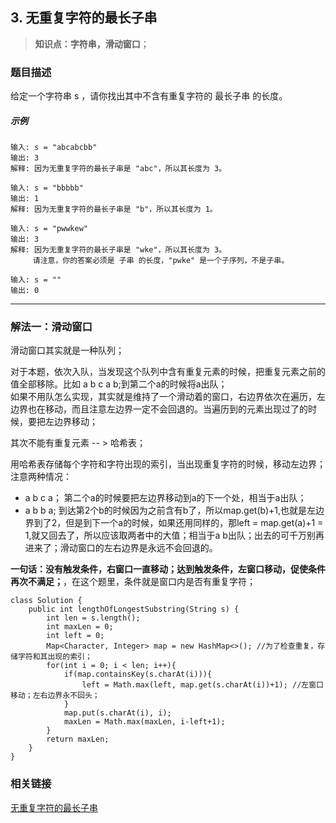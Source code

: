 ## 3. 无重复字符的最长子串

> **知识点：字符串，滑动窗口**；
### 题目描述

给定一个字符串 s ，请你找出其中不含有重复字符的 最长子串 的长度。

##### 示例

```
输入: s = "abcabcbb"
输出: 3 
解释: 因为无重复字符的最长子串是 "abc"，所以其长度为 3。

输入: s = "bbbbb"
输出: 1
解释: 因为无重复字符的最长子串是 "b"，所以其长度为 1。

输入: s = "pwwkew"
输出: 3
解释: 因为无重复字符的最长子串是 "wke"，所以其长度为 3。
     请注意，你的答案必须是 子串 的长度，"pwke" 是一个子序列，不是子串。

输入: s = ""
输出: 0
```
---

### 解法一：滑动窗口

滑动窗口其实就是一种队列；    

对于本题，依次入队，当发现这个队列中含有重复元素的时候，把重复元素之前的值全部移除。比如 a b c a b;到第二个a的时候将a出队；    
如果不用队怎么实现，其实就是维持了一个滑动着的窗口，右边界依次在遍历，左边界也在移动，而且注意左边界一定不会回退的。当遍历到的元素出现过了的时候，要把左边界移动；    

其次不能有重复元素 -- > 哈希表；  

用哈希表存储每个字符和字符出现的索引，当出现重复字符的时候，移动左边界；注意两种情况：    
- a b c a；  第二个a的时候要把左边界移动到a的下一个处，相当于a出队；
- a b b a; 到达第2个b的时候因为之前含有b了，所以map.get(b)+1,也就是左边界到了2，但是到下一个a的时候，如果还用同样的，那left =  map.get(a)+1 = 1,就又回去了，所以应该取两者中的大值；相当于a b出队；出去的可千万别再进来了；滑动窗口的左右边界是永远不会回退的。  

**一句话：没有触发条件，右窗口一直移动；达到触发条件，左窗口移动，促使条件再次不满足；**，在这个题里，条件就是窗口内是否有重复字符；
```
class Solution {
    public int lengthOfLongestSubstring(String s) {
        int len = s.length();
        int maxLen = 0;
        int left = 0;
        Map<Character, Integer> map = new HashMap<>(); //为了检查重复，存储字符和其出现的索引；
        for(int i = 0; i < len; i++){
            if(map.containsKey(s.charAt(i))){
                left = Math.max(left, map.get(s.charAt(i))+1); //左窗口移动；左右边界永不回头；
            }
            map.put(s.charAt(i), i);
            maxLen = Math.max(maxLen, i-left+1);
        }
        return maxLen;
    }
}
```  

### 相关链接   

[无重复字符的最长子串](https://leetcode-cn.com/problems/longest-substring-without-repeating-characters/solution/hua-dong-chuang-kou-by-powcai/)


